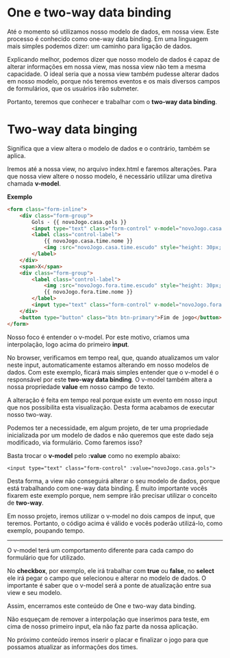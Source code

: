 # One e two-way data binding

Até o momento só utilizamos nosso modelo de dados, em nossa view. Este processo é conhecido como one-way data binding. Em uma linguagem mais simples podemos dizer: um caminho para ligação de dados.

Explicando melhor, podemos dizer que nosso modelo de dados é capaz de alterar informações em nossa view, mas nossa view não tem a mesma capacidade. 
O ideal seria que a nossa view também pudesse alterar dados em nosso modelo, porque nós teremos eventos e os mais diversos campos de formulários, que os usuários irão submeter.

Portanto, teremos que conhecer e trabalhar com o **two-way data binding**.

# Two-way data binging

Significa que a view altera o modelo de dados e o contrário, também se aplica.

Iremos até a nossa view, no arquivo index.html e faremos alterações. Para que nossa view altere o nosso modelo, é necessário utilizar uma diretiva chamada **v-model**.

**Exemplo**

```html
<form class="form-inline">
    <div class="form-group">
        Gols - {{ novoJogo.casa.gols }}
        <input type="text" class="form-control" v-model="novoJogo.casa.gols">
        <label class="control-label">
            {{ novoJogo.casa.time.nome }}
            <img :src="novoJogo.casa.time.escudo" style="height: 30px; width: 30px;">
        </label>
    </div>
    <span>X</span>
    <div class="form-group">
        <label class="control-label">
            <img :src="novoJogo.fora.time.escudo" style="height: 30px; width: 30px;">
            {{ novoJogo.fora.time.nome }}
        </label>
        <input type="text" class="form-control" v-model="novoJogo.fora.gols">
    </div>
    <button type="button" class="btn btn-primary">Fim de jogo</button>
</form>
```

Nosso foco é entender o v-model. Por este motivo, criamos uma interpolação, logo acima do primeiro **input**.

No browser, verificamos em tempo real, que, quando atualizamos um valor neste input, automaticamente estamos alterando em nosso modelos de dados. 
Com este exemplo, ficará mais simples entender que o v-model é o responsável por este **two-way data binding**. O v-model também altera a nossa propriedade **value** em nosso campo de texto.

A alteração é feita em tempo real porque existe um evento em nosso input que nos possibilita esta visualização. Desta forma acabamos de executar nosso two-way.

Podemos ter a necessidade, em algum projeto, de ter uma propriedade inicializada por um modelo de dados e não queremos que este dado seja modificado, via formulário. Como faremos isso?

Basta trocar o **v-model** pelo **:value** como no exemplo abaixo:

`<input type="text" class="form-control" :value="novoJogo.casa.gols">`

Desta forma, a view não conseguirá alterar o seu modelo de dados, porque está trabalhando com one-way data binding. 
É muito importante vocês fixarem este exemplo porque, nem sempre irão precisar utilizar o conceito de **two-way**.

Em nosso projeto, iremos utilizar o v-model no dois campos de input, que teremos. Portanto, o código acima é válido e vocês poderão utilizá-lo, como exemplo, poupando tempo.

***

O v-model terá um comportamento diferente para cada campo do formulário que for utilizado.

No **checkbox**, por exemplo, ele irá trabalhar com **true** ou **false**, no **select** ele irá pegar o campo que selecionou e alterar no modelo de dados. O importante é saber que o v-model será a ponte de atualização entre sua view e seu modelo.

Assim, encerramos este conteúdo de One e two-way data binding.

Não esqueçam de remover a interpolação que inserimos para teste, em cima de nosso primeiro input, ela não faz parte da nossa aplicação.

No próximo conteúdo iremos inserir o placar e finalizar o jogo para que possamos atualizar as informações dos times.